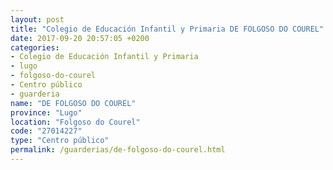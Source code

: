 ```yaml
---
layout: post
title: "Colegio de Educación Infantil y Primaria DE FOLGOSO DO COUREL"
date: 2017-09-20 20:57:05 +0200
categories:
- Colegio de Educación Infantil y Primaria
- lugo
- folgoso-do-courel
- Centro público
- guarderia
name: "DE FOLGOSO DO COUREL"
province: "Lugo"
location: "Folgoso do Courel"
code: "27014227"
type: "Centro público"
permalink: /guarderias/de-folgoso-do-courel.html
---
```

